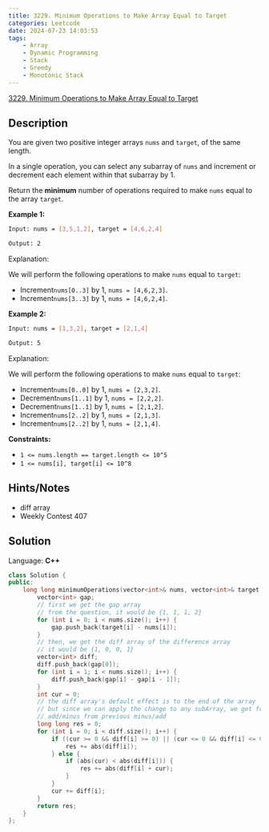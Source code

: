 ```yaml
---
title: 3229. Minimum Operations to Make Array Equal to Target
categories: Leetcode
date: 2024-07-23 14:03:53
tags:
    - Array
    - Dynamic Programming
    - Stack
    - Greedy
    - Monotonic Stack
---
```


[3229. Minimum Operations to Make Array Equal to Target](https://leetcode.com/problems/minimum-operations-to-make-array-equal-to-target/description/)

## Description

You are given two positive integer arrays `nums` and `target`, of the same length.

In a single operation, you can select any subarray of `nums` and increment or decrement each element within that subarray by 1.

Return the **minimum**  number of operations required to make `nums` equal to the array `target`.

**Example 1:**

```bash
Input: nums = [3,5,1,2], target = [4,6,2,4]

Output: 2
```

Explanation:

We will perform the following operations to make `nums` equal to `target`:

- Increment`nums[0..3]` by 1, `nums = [4,6,2,3]`.
- Increment`nums[3..3]` by 1, `nums = [4,6,2,4]`.

**Example 2:**

```bash
Input: nums = [1,3,2], target = [2,1,4]

Output: 5
```

Explanation:

We will perform the following operations to make `nums` equal to `target`:

- Increment`nums[0..0]` by 1, `nums = [2,3,2]`.
- Decrement`nums[1..1]` by 1, `nums = [2,2,2]`.
- Decrement`nums[1..1]` by 1, `nums = [2,1,2]`.
- Increment`nums[2..2]` by 1, `nums = [2,1,3]`.
- Increment`nums[2..2]` by 1, `nums = [2,1,4]`.

**Constraints:**

- `1 <= nums.length == target.length <= 10^5`
- `1 <= nums[i], target[i] <= 10^8`

## Hints/Notes

- diff array
- Weekly Contest 407

## Solution

Language: **C++**

```C++
class Solution {
public:
    long long minimumOperations(vector<int>& nums, vector<int>& target) {
        vector<int> gap;
        // first we get the gap array
        // from the question, it would be {1, 1, 1, 2}
        for (int i = 0; i < nums.size(); i++) {
            gap.push_back(target[i] - nums[i]);
        }
        // then, we get the diff array of the difference array
        // it would be {1, 0, 0, 1}
        vector<int> diff;
        diff.push_back(gap[0]);
        for (int i = 1; i < nums.size(); i++) {
            diff.push_back(gap[i] - gap[i - 1]);
        }
        int cur = 0;
        // the diff array's default effect is to the end of the array
        // but since we can apply the change to any subArray, we get free
        // add/minus from previous minus/add
        long long res = 0;
        for (int i = 0; i < diff.size(); i++) {
            if ((cur >= 0 && diff[i] >= 0) || (cur <= 0 && diff[i] <= 0)) {
                res += abs(diff[i]);
            } else {
                if (abs(cur) < abs(diff[i])) {
                    res += abs(diff[i] + cur);
                }
            }
            cur += diff[i];
        }
        return res;
    }
};
```
